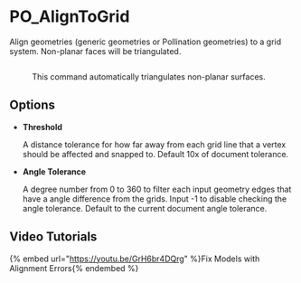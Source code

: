 # PO_AlignToGrid

Align geometries (generic geometries or Pollination geometries) to a grid system.
Non-planar faces will be triangulated.

<div>
<figure>
  <img src="https://user-images.githubusercontent.com/9031066/211238032-5833de73-ac07-48e7-8bb7-d3289a81649a.gif" alt="">
  <figcaption>
    <p>This command automatically triangulates non-planar surfaces.</p>
  </figcaption>
</figure>
</div>

## Options

* **Threshold**

  A distance tolerance for how far away from each grid line that a vertex should be affected and snapped to. Default 10x of document tolerance.

* **Angle Tolerance**

  A degree number from 0 to 360 to filter each input geometry edges that have a angle difference from the grids. Input -1 to disable checking the angle tolerance. Default to the current document angle tolerance.


## Video Tutorials

{% embed url="https://youtu.be/GrH6br4DQrg" %}Fix Models with Alignment Errors{% endembed %}

